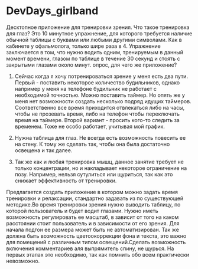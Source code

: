 # DevDays_girlband
Десктопное приложение для тренировки зрения.
Что такое тренировка для глаз?
Это 10 минутное упражнение, для которого требуется наличие обычной таблицы с буквами или любыми другими символами. 
Как в кабинете у офальмолога, только шире раза в 4. Упражнение заключается в том, что нужно водить одним, тренируемым
в данный момент времени, глазом по таблице в течение 30 секунд и стоять с закрытыми глазами около минут.
опрос, для чего же приложение?

1. Сейчас когда я хочу потренироваться зрение у меня есть два пути. Первый - поставить некоторое количество будильников,
однако например у меня на телефоне будильник не работает с необходимой точностью. Можно поставить таймер. Но опять же у
меня нет возможности создать несколько подряд идущих таймеров. Соответственно все время приходится отвлекаться либо на 
часы, чтобы не прозевать время, либо на телефон чтобы переключать время на таймере. Второй вариант - просить кого-то 
следить за временем. Тоже не особо работает, учитывая мой график.
 
2. Нужна таблица для глаз. Не всегда есть возможность повесить ее на стену. К тому же сделать так, чтобы она была достаточно
освещена и так далее.
 
3. Так же как и любая тренировка мышц, данное занятие требует не только концентрации, но и накладывает некоторое ограничение
на позу. Например, нельзя сутулиться или щуриться, так как это снижает эффективность от тренировки.

Предлагается создать приложение в котором можно задать время тренировки и релаксации, стандартно задавать из по 
существующей методике.Во время тренировки зрения нужно выводить таблицу, по которой пользователь и будет водит глазами. 
Нужно иметь возможность регулировать ее масштаб, в зависит от того на каком расстоянии стоит пользователь и в зависимости 
от его зрения. Для начала подгон ее размера может быть не автоматизирован. Так же должна быть возможность цветоокоррекции
фона и текста, это важно для помещений с различным типом освещений.Сделать возможность включения комментариев аля 
выпрямитель спину, не щурься. На первых этапах это необходимо, так как помнить обо всем практически невозможно.
